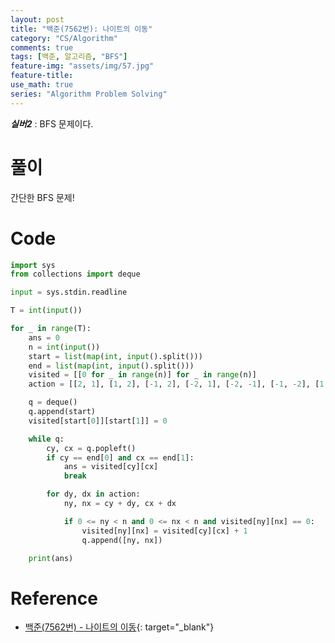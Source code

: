 ```yaml
---
layout: post
title: "백준(7562번): 나이트의 이동"
category: "CS/Algorithm"
comments: true
tags: [백준, 알고리즘, "BFS"]
feature-img: "assets/img/57.jpg"
feature-title:
use_math: true
series: "Algorithm Problem Solving"
---
```


**_실버2_** : BFS 문제이다.

# 풀이

간단한 BFS 문제!

# Code

```python
import sys
from collections import deque

input = sys.stdin.readline

T = int(input())

for _ in range(T):
    ans = 0
    n = int(input())
    start = list(map(int, input().split()))
    end = list(map(int, input().split()))
    visited = [[0 for _ in range(n)] for _ in range(n)]
    action = [[2, 1], [1, 2], [-1, 2], [-2, 1], [-2, -1], [-1, -2], [1, -2], [2, -1]]

    q = deque()
    q.append(start)
    visited[start[0]][start[1]] = 0

    while q:
        cy, cx = q.popleft()
        if cy == end[0] and cx == end[1]:
            ans = visited[cy][cx]
            break

        for dy, dx in action:
            ny, nx = cy + dy, cx + dx

            if 0 <= ny < n and 0 <= nx < n and visited[ny][nx] == 0:
                visited[ny][nx] = visited[cy][cx] + 1
                q.append([ny, nx])

    print(ans)
```


# Reference

* [백준(7562번) - 나이트의 이동](https://www.acmicpc.net/problem/7562){: target="\_blank"}
